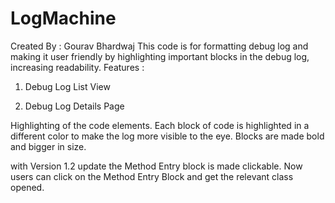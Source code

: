 # LogMachine
Created By : Gourav Bhardwaj
This code is for formatting debug log and making it user friendly by highlighting important blocks in the debug log, increasing readability.
Features :

1. Debug Log List View 


2. Debug Log Details Page

Highlighting of the code elements. Each block of code is highlighted in a different color to make the log more visible to the eye.
Blocks are made bold and bigger in size.

with Version 1.2 update the Method Entry block is made clickable. Now users can click on the Method Entry Block and get the relevant class opened.
